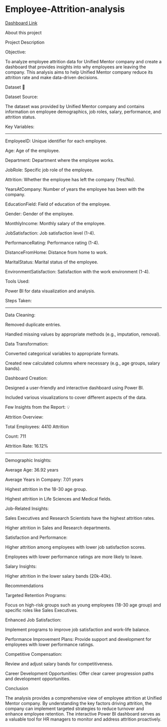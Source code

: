 # Employee-Attrition-analysis

[Dashboard Link ](https://app.powerbi.com/view?r=eyJrIjoiMjg4NTk1ZTAtMTU5Ni00YjY4LWI0NDQtNWQwYjU0OWYzNjdhIiwidCI6IjQ4ZGMyNTMzLTU1OWItNDBmZC1iZDkyLTY1NmJkMTQ1ZjYyMiJ9)

About this project

Project Description

Objective:

To analyze employee attrition data for Unified Mentor company and create a dashboard that provides insights into why employees are leaving the company. This analysis aims to help Unified Mentor company reduce its attrition rate and make data-driven decisions.

Dataset 📀

Dataset Source:

The dataset was provided by Unified Mentor company and contains information on employee demographics, job roles, salary, performance, and attrition status.

Key Variables:

****

EmployeeID: Unique identifier for each employee.

Age: Age of the employee.

Department: Department where the employee works.

JobRole: Specific job role of the employee.

Attrition: Whether the employee has left the company (Yes/No).

YearsAtCompany: Number of years the employee has been with the company.

EducationField: Field of education of the employee.

Gender: Gender of the employee.

MonthlyIncome: Monthly salary of the employee.

JobSatisfaction: Job satisfaction level (1-4).

PerformanceRating: Performance rating (1-4).

DistanceFromHome: Distance from home to work.

MaritalStatus: Marital status of the employee.

EnvironmentSatisfaction: Satisfaction with the work environment (1-4).

Tools Used:

Power BI for data visualization and analysis.

Steps Taken:

****

Data Cleaning:

Removed duplicate entries.

Handled missing values by appropriate methods (e.g., imputation, removal).

Data Transformation:

Converted categorical variables to appropriate formats.

Created new calculated columns where necessary (e.g., age groups, salary bands).

Dashboard Creation:

Designed a user-friendly and interactive dashboard using Power BI.

Included various visualizations to cover different aspects of the data.

Few Insights from the Report: 💡

Attrition Overview:

Total Employees: 4410 Attrition

Count: 711

Attrition Rate: 16.12%

****

Demographic Insights:

Average Age: 36.92 years

Average Years in Company: 7.01 years

Highest attrition in the 18-30 age group.

Highest attrition in Life Sciences and Medical fields.

Job-Related Insights:

Sales Executives and Research Scientists have the highest attrition rates.

Higher attrition in Sales and Research departments.

Satisfaction and Performance:

Higher attrition among employees with lower job satisfaction scores.

Employees with lower performance ratings are more likely to leave.

Salary Insights:

Higher attrition in the lower salary bands (20k-40k).

Recommendations

Targeted Retention Programs:

Focus on high-risk groups such as young employees (18-30 age group) and specific roles like Sales Executives.

Enhanced Job Satisfaction:

Implement programs to improve job satisfaction and work-life balance.

Performance Improvement Plans: Provide support and development for employees with lower performance ratings.

Competitive Compensation:

Review and adjust salary bands for competitiveness.

Career Development Opportunities: Offer clear career progression paths and development opportunities.

Conclusion

The analysis provides a comprehensive view of employee attrition at Unified Mentor company. By understanding the key factors driving attrition, the company can implement targeted strategies to reduce turnover and enhance employee retention. The interactive Power BI dashboard serves as a valuable tool for HR managers to monitor and address attrition proactively.

